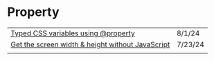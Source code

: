 # Property

|                                                                                                                                          |         |
| ---------------------------------------------------------------------------------------------------------------------------------------- | ------- |
| [Typed CSS variables using @property](https://app.daily.dev/posts/typed-css-variables-using-property-s922vkv4g)                          | 8/1/24  |
| [Get the screen width & height without JavaScript](https://app.daily.dev/posts/get-the-screen-width-height-without-javascript-ugq3rqgjv) | 7/23/24 |
|                                                                                                                                          |         |
